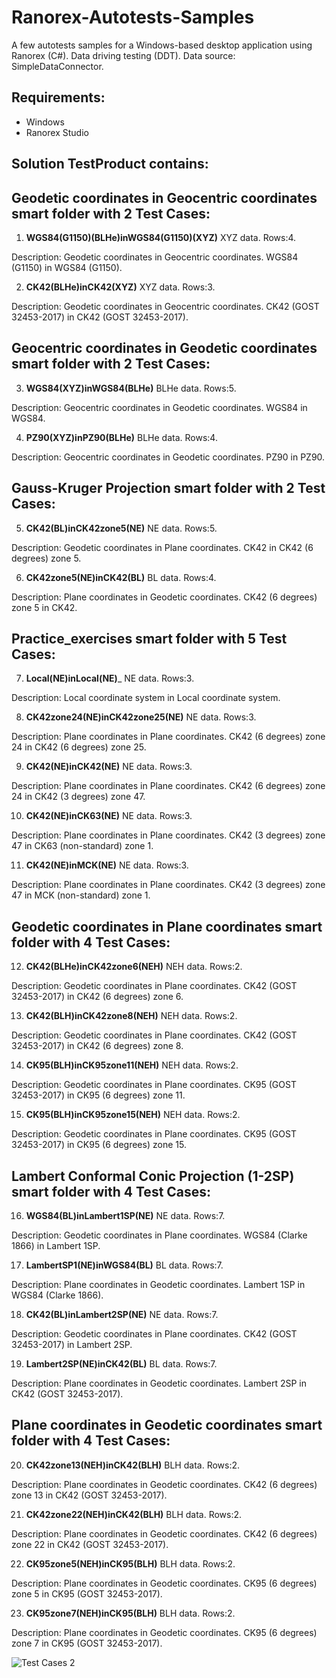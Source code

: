 # Ranorex-Autotests-Samples

A few autotests samples for a Windows-based desktop application using Ranorex (C#).
Data driving testing (DDT). Data source: SimpleDataConnector.

## Requirements:
* Windows
* Ranorex Studio

## Solution TestProduct contains:

## Geodetic coordinates in Geocentric coordinates smart folder with 2 Test Cases:

1. **WGS84(G1150)(BLHe)inWGS84(G1150)(XYZ)** XYZ data. Rows:4.

Description: Geodetic coordinates in Geocentric coordinates. WGS84 (G1150) in WGS84 (G1150).

2. **CK42(BLHe)inCK42(XYZ)** XYZ data. Rows:3.

Description: Geodetic coordinates in Geocentric coordinates. CK42 (GOST 32453-2017) in CK42 (GOST 32453-2017).

## Geocentric coordinates in Geodetic coordinates smart folder with 2 Test Cases:
3. **WGS84(XYZ)inWGS84(BLHe)** BLHe data. Rows:5.

Description: Geocentric coordinates in Geodetic coordinates. WGS84 in WGS84.

4. **PZ90(XYZ)inPZ90(BLHe)** BLHe data. Rows:4.

Description: Geocentric coordinates in Geodetic coordinates. PZ90 in PZ90.

## Gauss-Kruger Projection smart folder with 2 Test Cases:

5. **CK42(BL)inCK42zone5(NE)** NE data. Rows:5.

Description: Geodetic coordinates in Plane coordinates. CK42 in CK42 (6 degrees) zone 5.

6. **CK42zone5(NE)inCK42(BL)** BL data. Rows:4.

Description: Plane coordinates in Geodetic coordinates. CK42 (6 degrees) zone 5 in CK42.

## Practice_exercises smart folder with 5 Test Cases:

7. **Local(NE)inLocal(NE)**_ NE data. Rows:3.

Description: Local coordinate system in Local coordinate system.

8. **CK42zone24(NE)inCK42zone25(NE)** NE data. Rows:3.

Description: Plane coordinates in Plane coordinates. CK42 (6 degrees) zone 24 in CK42 (6 degrees) zone 25.

9. **CK42(NE)inCK42(NE)** NE data. Rows:3.

Description: Plane coordinates in Plane coordinates. CK42 (6 degrees) zone 24 in CK42 (3 degrees) zone 47.

10. **CK42(NE)inCK63(NE)** NE data. Rows:3.

Description: Plane coordinates in Plane coordinates. CK42 (3 degrees) zone 47 in CK63 (non-standard) zone 1.

11. **CK42(NE)inMCK(NE)** NE data. Rows:3.

Description: Plane coordinates in Plane coordinates. CK42 (3 degrees) zone 47 in MCK (non-standard) zone 1.

## Geodetic coordinates in Plane coordinates smart folder with 4 Test Cases:

12. **CK42(BLHe)inCK42zone6(NEH)** NEH data. Rows:2.

Description: Geodetic coordinates in Plane coordinates. CK42 (GOST 32453-2017) in CK42 (6 degrees) zone 6.

13. **CK42(BLH)inCK42zone8(NEH)** NEH data. Rows:2.

Description: Geodetic coordinates in Plane coordinates. CK42 (GOST 32453-2017) in CK42 (6 degrees) zone 8.

14. **CK95(BLH)inCK95zone11(NEH)** NEH data. Rows:2.

Description: Geodetic coordinates in Plane coordinates. CK95 (GOST 32453-2017) in CK95 (6 degrees) zone 11.

15. **CK95(BLH)inCK95zone15(NEH)** NEH data. Rows:2.

Description: Geodetic coordinates in Plane coordinates. CK95 (GOST 32453-2017) in CK95 (6 degrees) zone 15.

## Lambert Conformal Conic Projection (1-2SP) smart folder with 4 Test Cases:

16. **WGS84(BL)inLambert1SP(NE)** NE data. Rows:7.

Description: Geodetic coordinates in Plane coordinates. WGS84 (Clarke 1866) in Lambert 1SP.

17. **LambertSP1(NE)inWGS84(BL)** BL data. Rows:7.

Description: Plane coordinates in Geodetic coordinates. Lambert 1SP in WGS84 (Clarke 1866).

18. **CK42(BL)inLambert2SP(NE)** NE data. Rows:7.

Description: Geodetic coordinates in Plane coordinates. CK42 (GOST 32453-2017) in Lambert 2SP.

19. **Lambert2SP(NE)inCK42(BL)** BL data. Rows:7.

Description: Plane coordinates in Geodetic coordinates. Lambert 2SP in CK42 (GOST 32453-2017).

## Plane coordinates in Geodetic coordinates smart folder with 4 Test Cases:

20. **CK42zone13(NEH)inCK42(BLH)** BLH data. Rows:2.

Description: Plane coordinates in Geodetic coordinates. CK42 (6 degrees) zone 13 in CK42 (GOST 32453-2017).

21. **CK42zone22(NEH)inCK42(BLH)** BLH data. Rows:2.

Description: Plane coordinates in Geodetic coordinates. CK42 (6 degrees) zone 22 in CK42 (GOST 32453-2017).

22. **CK95zone5(NEH)inCK95(BLH)** BLH data. Rows:2.

Description: Plane coordinates in Geodetic coordinates. CK95 (6 degrees) zone 5 in CK95 (GOST 32453-2017).

23. **CK95zone7(NEH)inCK95(BLH)** BLH data. Rows:2.

Description: Plane coordinates in Geodetic coordinates. CK95 (6 degrees) zone 7 in CK95 (GOST 32453-2017).

![Test Cases 2](https://user-images.githubusercontent.com/105988683/212549942-87ce5711-0b28-457c-8b90-4d9757bd3c2f.jpg)

